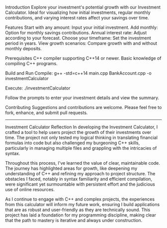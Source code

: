 Introduction
Explore your investment's potential growth with our Investment Calculator. Ideal for visualizing how initial investments, regular monthly contributions, and varying interest rates affect your savings over time.

Features
Start with any amount: Input your initial investment.
Add monthly: Option for monthly savings contributions.
Annual interest rate: Adjust according to your forecast.
Choose your timeframe: Set the investment period in years.
View growth scenarios: Compare growth with and without monthly deposits.

Prerequisites
C++ compiler supporting C++14 or newer.
Basic knowledge of compiling C++ programs.

Build and Run
Compile:
g++ -std=c++14 main.cpp BankAccount.cpp -o investmentCalculator

Execute:
./investmentCalculator

Follow the prompts to enter your investment details and view the summary.

Contributing
Suggestions and contributions are welcome. Please feel free to fork, enhance, and submit pull requests.

**********************************************************************************************************************************************

Investment Calculator Reflection
In developing the Investment Calculator, I crafted a tool to help users project the growth of their investments over time. The project not only tested my logical thinking in translating financial formulas into code but also challenged my burgeoning C++ skills, particularly in managing multiple files and grappling with the intricacies of syntax.

Throughout this process, I've learned the value of clear, maintainable code. The journey has highlighted areas for growth, like deepening my understanding of C++ and refining my approach to project structure. The obstacles I faced, notably in syntax familiarity and efficient compilation, were significant yet surmountable with persistent effort and the judicious use of online resources.

As I continue to engage with C++ and complex projects, the experiences from this calculator will inform my future work, ensuring I build applications that are as robust and user-friendly as they are technically sound. This project has laid a foundation for my programming discipline, making clear that the path to mastery is iterative and always under construction.



